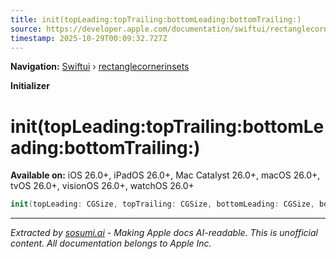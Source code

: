 ```yaml
---
title: init(topLeading:topTrailing:bottomLeading:bottomTrailing:)
source: https://developer.apple.com/documentation/swiftui/rectanglecornerinsets/init(topleading:toptrailing:bottomleading:bottomtrailing:)
timestamp: 2025-10-29T00:09:32.727Z
---
```


**Navigation:** [Swiftui](/documentation/swiftui) › [rectanglecornerinsets](/documentation/swiftui/rectanglecornerinsets)

**Initializer**

# init(topLeading:topTrailing:bottomLeading:bottomTrailing:)

**Available on:** iOS 26.0+, iPadOS 26.0+, Mac Catalyst 26.0+, macOS 26.0+, tvOS 26.0+, visionOS 26.0+, watchOS 26.0+

```swift
init(topLeading: CGSize, topTrailing: CGSize, bottomLeading: CGSize, bottomTrailing: CGSize)
```

---

*Extracted by [sosumi.ai](https://sosumi.ai) - Making Apple docs AI-readable.*
*This is unofficial content. All documentation belongs to Apple Inc.*

